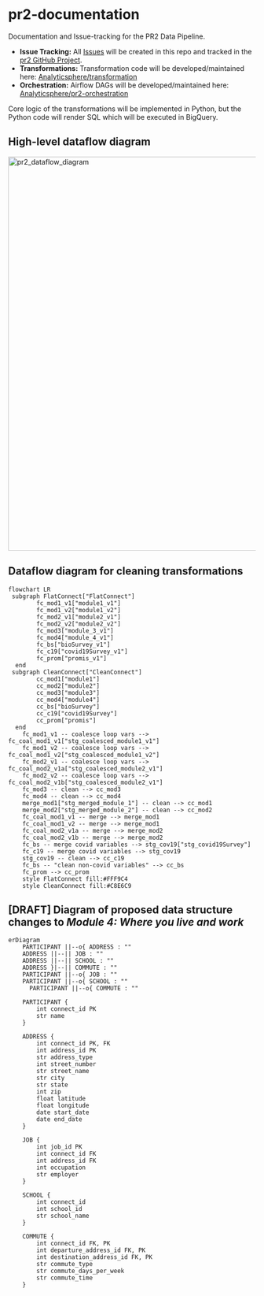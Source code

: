 # pr2-documentation
Documentation and Issue-tracking for the PR2 Data Pipeline.

- **Issue Tracking:** All [Issues](https://github.com/Analyticsphere/pr2-documentation/issues) will be created in this repo and tracked in the [pr2 GitHub Project](https://github.com/orgs/Analyticsphere/projects/15).
- **Transformations:** Transformation code will be developed/maintained here: [Analyticsphere/transformation](https://github.com/Analyticsphere/pr2-transformation)
- **Orchestration:** Airflow DAGs will be developed/maintained here: [Analyticsphere/pr2-orchestration](https://github.com/Analyticsphere/pr2-orchestration)

Core logic of the transformations will be implemented in Python, but the Python code will render SQL which will be executed in BigQuery. 
## High-level dataflow diagram

<img width="800" alt="pr2_dataflow_diagram" src="https://github.com/user-attachments/assets/3ddaabca-1b1c-467b-8d3d-9c6c181d0d91" />

## Dataflow diagram for cleaning transformations

```mermaid
flowchart LR
 subgraph FlatConnect["FlatConnect"]
        fc_mod1_v1["module1_v1"]
        fc_mod1_v2["module1_v2"]
        fc_mod2_v1["module2_v1"]
        fc_mod2_v2["module2_v2"]
        fc_mod3["module_3_v1"]
        fc_mod4["module_4_v1"]
        fc_bs["bioSurvey_v1"]
        fc_c19["covid19Survey_v1"]
        fc_prom["promis_v1"]
  end
 subgraph CleanConnect["CleanConnect"]
        cc_mod1["module1"]
        cc_mod2["module2"]
        cc_mod3["module3"]
        cc_mod4["module4"]
        cc_bs["bioSurvey"]
        cc_c19["covid19Survey"]
        cc_prom["promis"]
  end
    fc_mod1_v1 -- coalesce loop vars --> fc_coal_mod1_v1["stg_coalesced_module1_v1"]
    fc_mod1_v2 -- coalesce loop vars --> fc_coal_mod1_v2["stg_coalesced_module1_v2"]
    fc_mod2_v1 -- coalesce loop vars --> fc_coal_mod2_v1a["stg_coalesced_module2_v1"]
    fc_mod2_v2 -- coalesce loop vars --> fc_coal_mod2_v1b["stg_coalesced_module2_v1"]
    fc_mod3 -- clean --> cc_mod3
    fc_mod4 -- clean --> cc_mod4
    merge_mod1["stg_merged_module_1"] -- clean --> cc_mod1
    merge_mod2["stg_merged_module_2"] -- clean --> cc_mod2
    fc_coal_mod1_v1 -- merge --> merge_mod1
    fc_coal_mod1_v2 -- merge --> merge_mod1
    fc_coal_mod2_v1a -- merge --> merge_mod2
    fc_coal_mod2_v1b -- merge --> merge_mod2
    fc_bs -- merge covid variables --> stg_cov19["stg_covid19Survey"]
    fc_c19 -- merge covid variables --> stg_cov19
    stg_cov19 -- clean --> cc_c19
    fc_bs -- "clean non-covid variables" --> cc_bs
    fc_prom --> cc_prom
    style FlatConnect fill:#FFF9C4
    style CleanConnect fill:#C8E6C9
```

## [DRAFT] Diagram of proposed data structure changes to *Module 4: Where you live and work*

```mermaid
erDiagram
    PARTICIPANT ||--o{ ADDRESS : ""
    ADDRESS ||--|| JOB : ""
    ADDRESS ||--|| SCHOOL : ""
    ADDRESS }|--|| COMMUTE : ""
    PARTICIPANT ||--o{ JOB : ""
    PARTICIPANT ||--o{ SCHOOL : ""
      PARTICIPANT ||--o{ COMMUTE : ""
    
    PARTICIPANT {
        int connect_id PK
        str name
    }
    
    ADDRESS {
        int connect_id PK, FK
        int address_id PK
        str address_type
        int street_number
        str street_name
        str city
        str state
        int zip
        float latitude
        float longitude
        date start_date
        date end_date
    }
    
    JOB {
        int job_id PK
        int connect_id FK
        int address_id FK
        int occupation
        str employer
    }

    SCHOOL {
        int connect_id
        int school_id
        str school_name
    }

    COMMUTE {
        int connect_id FK, PK
        int departure_address_id FK, PK
        int destination_address_id FK, PK
        str commute_type
        str commute_days_per_week
        str commute_time
    }
```
